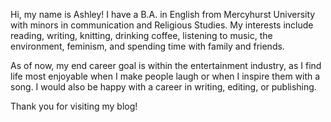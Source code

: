 Hi, my name is Ashley! I have a B.A. in English from Mercyhurst University with minors in communication and Religious Studies.
My interests include reading, writing, knitting, drinking coffee, listening to music, the environment, feminism, and spending time with family and friends.

As of now, my end career goal is within the entertainment industry, as I find life most enjoyable when I make people laugh or when I inspire them with a song. I would also be happy with a career in writing, editing, or publishing.

Thank you for visiting my blog!
